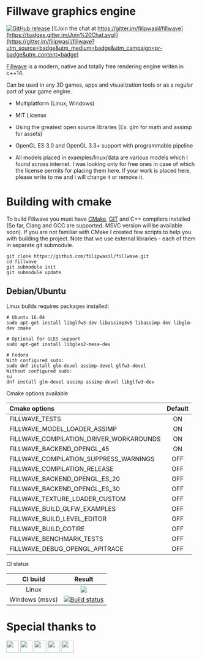 # Fillwave graphics engine

[Fillwave]: https://filipwasil.bitbucket.io/

[![GitHub release](https://img.shields.io/github/release/filipwasil/fillwave.svg)](https://github.com/filipwasil/fillwave/releases/latest) [![Join the chat at https://gitter.im/filipwasil/fillwave](https://badges.gitter.im/Join%20Chat.svg)](https://gitter.im/filipwasil/fillwave?utm_source=badge&utm_medium=badge&utm_campaign=pr-badge&utm_content=badge)

[Fillwave] is a modern, native and totally free rendering engine writen in c++14.

Can be used in any 3D games, apps and visualization tools or as a regular part of your game engine.

- Multiplatform (Linux, Windows)
- MIT License
- Using the greatest open source libraries (Ex. glm for math and assimp for assets)
- OpenGL ES 3.0 and OpenGL 3.3+ support with programmable pipeline

- All models placed in examples/linux/data are various models which I found across internet.
  I was looking only for free ones in case of which the license permits for placing them here.
  If your work is placed here, please write to me and i will change it or remove it.

# Building with cmake

To build Fillwave you must have [CMake](https://cmake.org/), [GIT](https://git-scm.com/) and C++ compliers installed (So far, Clang and GCC are supported. MSVC version will be available soon). If you are not familiar with CMake I created few scripts to help you with building the project. Note that we use external libraries - each of them in separate git submodule.

```
git clone https://github.com/filipwasil/fillwave.git
cd fillwave
git submodule init
git submodule update
```

## Debian/Ubuntu

Linux builds requires packages installed:

```
# Ubuntu 16.04
sudo apt-get install libglfw3-dev libassimp3v5 libassimp-dev libglm-dev cmake

# Optional for GLES support
sudo apt-get install libgles2-mesa-dev

# Fedora
With configured sudo:
sudo dnf install glm-devel assimp-devel glfw3-devel
Without configured sudo:
su
dnf install glm-devel assimp assimp-devel libglfw3-dev
```

Cmake options available

|    Cmake options  |     Default      |
| :-------------|:-------------:|
| FILLWAVE_TESTS                          | ON |
| FILLWAVE_MODEL_LOADER_ASSIMP            | ON |
| FILLWAVE_COMPILATION_DRIVER_WORKAROUNDS | ON |
| FILLWAVE_BACKEND_OPENGL_45              | ON |
| FILLWAVE_COMPILATION_SUPPRESS_WARNINGS  | OFF |
| FILLWAVE_COMPILATION_RELEASE            | OFF |
| FILLWAVE_BACKEND_OPENGL_ES_20           | OFF |
| FILLWAVE_BACKEND_OPENGL_ES_30           | OFF |
| FILLWAVE_TEXTURE_LOADER_CUSTOM          | OFF |
| FILLWAVE_BUILD_GLFW_EXAMPLES            | OFF |
| FILLWAVE_BUILD_LEVEL_EDITOR             | OFF |
| FILLWAVE_BUILD_COTIRE                   | OFF |
| FILLWAVE_BENCHMARK_TESTS                | OFF |
| FILLWAVE_DEBUG_OPENGL_APITRACE          | OFF |


CI status

|    CI build    |    Result      |
| :-------------: |:-------------:|
| Linux      | ![](https://travis-ci.org/filipwasil/fillwave.svg?branch=master) |
| Windows (msvs)    | [![Build status](https://ci.appveyor.com/api/projects/status/w5xqq2tntoo9td6k?svg=true)](https://ci.appveyor.com/project/filipwasil/fillwave) |

# Special thanks to
<img src="https://github.com/filipwasil/fillwave/blob/dev_master/ext/support/clion.png" width="32" height="32"> <img src="https://github.com/filipwasil/fillwave/blob/dev_master/ext/support/zube.png" width="32" height="32"> <img src="https://github.com/filipwasil/fillwave/blob/dev_master/ext/support/travis.png" width="32" height="32"> <img src="https://github.com/filipwasil/fillwave/blob/dev_master/ext/support/appveyor.png" width="32" height="32"> <img src="https://github.com/filipwasil/fillwave/blob/dev_master/ext/support/gerrit.png" width="32" height="32">